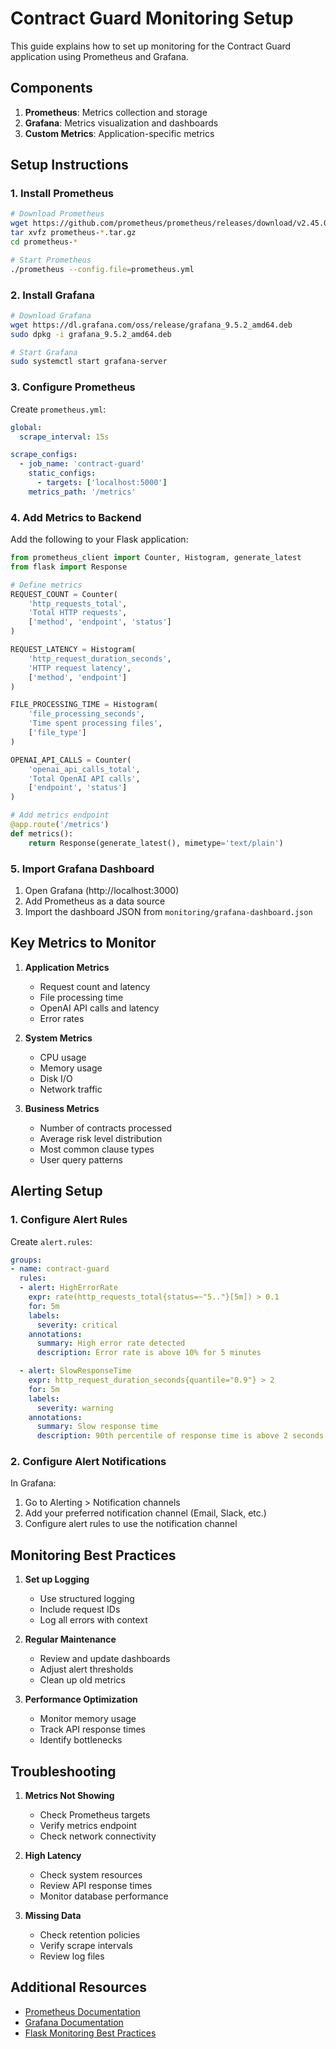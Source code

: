 # Contract Guard Monitoring Setup

This guide explains how to set up monitoring for the Contract Guard application using Prometheus and Grafana.

## Components

1. **Prometheus**: Metrics collection and storage
2. **Grafana**: Metrics visualization and dashboards
3. **Custom Metrics**: Application-specific metrics

## Setup Instructions

### 1. Install Prometheus

```bash
# Download Prometheus
wget https://github.com/prometheus/prometheus/releases/download/v2.45.0/prometheus-2.45.0.linux-amd64.tar.gz
tar xvfz prometheus-*.tar.gz
cd prometheus-*

# Start Prometheus
./prometheus --config.file=prometheus.yml
```

### 2. Install Grafana

```bash
# Download Grafana
wget https://dl.grafana.com/oss/release/grafana_9.5.2_amd64.deb
sudo dpkg -i grafana_9.5.2_amd64.deb

# Start Grafana
sudo systemctl start grafana-server
```

### 3. Configure Prometheus

Create `prometheus.yml`:

```yaml
global:
  scrape_interval: 15s

scrape_configs:
  - job_name: 'contract-guard'
    static_configs:
      - targets: ['localhost:5000']
    metrics_path: '/metrics'
```

### 4. Add Metrics to Backend

Add the following to your Flask application:

```python
from prometheus_client import Counter, Histogram, generate_latest
from flask import Response

# Define metrics
REQUEST_COUNT = Counter(
    'http_requests_total',
    'Total HTTP requests',
    ['method', 'endpoint', 'status']
)

REQUEST_LATENCY = Histogram(
    'http_request_duration_seconds',
    'HTTP request latency',
    ['method', 'endpoint']
)

FILE_PROCESSING_TIME = Histogram(
    'file_processing_seconds',
    'Time spent processing files',
    ['file_type']
)

OPENAI_API_CALLS = Counter(
    'openai_api_calls_total',
    'Total OpenAI API calls',
    ['endpoint', 'status']
)

# Add metrics endpoint
@app.route('/metrics')
def metrics():
    return Response(generate_latest(), mimetype='text/plain')
```

### 5. Import Grafana Dashboard

1. Open Grafana (http://localhost:3000)
2. Add Prometheus as a data source
3. Import the dashboard JSON from `monitoring/grafana-dashboard.json`

## Key Metrics to Monitor

1. **Application Metrics**
   - Request count and latency
   - File processing time
   - OpenAI API calls and latency
   - Error rates

2. **System Metrics**
   - CPU usage
   - Memory usage
   - Disk I/O
   - Network traffic

3. **Business Metrics**
   - Number of contracts processed
   - Average risk level distribution
   - Most common clause types
   - User query patterns

## Alerting Setup

### 1. Configure Alert Rules

Create `alert.rules`:

```yaml
groups:
- name: contract-guard
  rules:
  - alert: HighErrorRate
    expr: rate(http_requests_total{status=~"5.."}[5m]) > 0.1
    for: 5m
    labels:
      severity: critical
    annotations:
      summary: High error rate detected
      description: Error rate is above 10% for 5 minutes

  - alert: SlowResponseTime
    expr: http_request_duration_seconds{quantile="0.9"} > 2
    for: 5m
    labels:
      severity: warning
    annotations:
      summary: Slow response time
      description: 90th percentile of response time is above 2 seconds
```

### 2. Configure Alert Notifications

In Grafana:
1. Go to Alerting > Notification channels
2. Add your preferred notification channel (Email, Slack, etc.)
3. Configure alert rules to use the notification channel

## Monitoring Best Practices

1. **Set up Logging**
   - Use structured logging
   - Include request IDs
   - Log all errors with context

2. **Regular Maintenance**
   - Review and update dashboards
   - Adjust alert thresholds
   - Clean up old metrics

3. **Performance Optimization**
   - Monitor memory usage
   - Track API response times
   - Identify bottlenecks

## Troubleshooting

1. **Metrics Not Showing**
   - Check Prometheus targets
   - Verify metrics endpoint
   - Check network connectivity

2. **High Latency**
   - Check system resources
   - Review API response times
   - Monitor database performance

3. **Missing Data**
   - Check retention policies
   - Verify scrape intervals
   - Review log files

## Additional Resources

- [Prometheus Documentation](https://prometheus.io/docs/)
- [Grafana Documentation](https://grafana.com/docs/)
- [Flask Monitoring Best Practices](https://flask.palletsprojects.com/en/2.0.x/patterns/monitoring/) 
